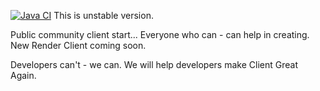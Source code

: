 [![Java CI](https://github.com/Cediner/ArdClient/actions/workflows/ant.yml/badge.svg?branch=Unstable)](https://github.com/Cediner/ArdClient/actions/workflows/ant.yml)
This is unstable version.

Public community client start...
Everyone who can - can help in creating.
New Render Client coming soon. 

Developers can't - we can.
We will help developers make Client Great Again.
